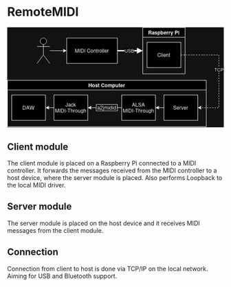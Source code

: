 # RemoteMIDI

![diagram](images/diagram.png)

## Client module

The client module is placed on a Raspberry Pi connected to a MIDI controller.
It forwards the messages received from the MIDI controller to a host device, where the server module is placed. Also performs Loopback to the local MIDI driver.

## Server module

The server module is placed on the host device and it receives MIDI messages from the client module.

## Connection

Connection from client to host is done via TCP/IP on the local network. Aiming for USB and Bluetooth support.

